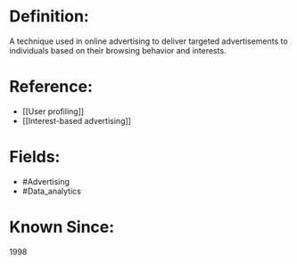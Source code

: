 

# Definition:
A technique used in online advertising to deliver targeted advertisements to individuals based on their browsing behavior and interests.

# Reference:
- [[User profiling]]
- [[Interest-based advertising]]

# Fields: 
- #Advertising
- #Data_analytics

# Known Since:
1998


